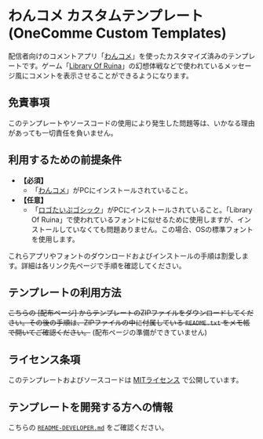 # わんコメ カスタムテンプレート (OneComme Custom Templates)

配信者向けのコメントアプリ「[わんコメ](https://onecomme.com/)」を使ったカスタマイズ済みのテンプレートです。ゲーム「[Library Of Ruina](https://store.steampowered.com/app/1256670/Library_Of_Ruina/)」の幻想体戦などで使われているメッセージ風にコメントを表示させることができるようになります。

## 免責事項

このテンプレートやソースコードの使用により発生した問題等は、いかなる理由があっても一切責任を負いません。

## 利用するための前提条件

- **【必須】**
  - 「[わんコメ](https://onecomme.com/)」がPCにインストールされていること。
- **【任意】**
  - 「[ロゴたいぷゴシック](http://www.fontna.com/blog/1226/)」がPCにインストールされていること。「Library Of Ruina」で使われているフォントに似せるために使用しますが、インストールしていなくても問題ありません。この場合、OSの標準フォントを使用します。

これらアプリやフォントのダウンロードおよびインストールの手順は割愛します。詳細は各リンク先ページで手順を確認してください。

## テンプレートの利用方法

~~こちらの [配布ページ] からテンプレートのZIPファイルをダウンロードしてください。その後の手順は、ZIPファイルの中に付属している `README.txt` をメモ帳で開いてご確認ください。~~ (配布ページの準備ができていません)

## ライセンス条項

このテンプレートおよびソースコードは [MITライセンス](https://github.com/TanaUmbreon/OneCommeCustomTemplates/blob/main/LICENSE) で公開しています。

## テンプレートを開発する方への情報

こちらの [`README-DEVELOPER.md`](https://github.com/TanaUmbreon/OneCommeCustomTemplates/blob/main/docs/README-DEVELOPER.md) をご確認ください。
